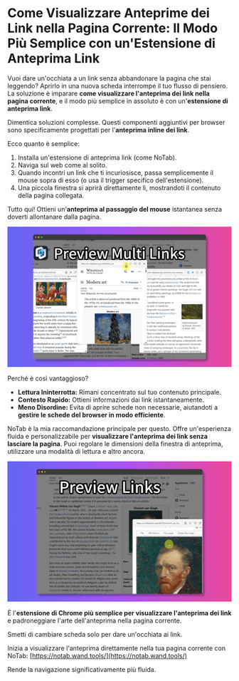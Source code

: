 # Come Visualizzare Anteprime dei Link nella Pagina Corrente: Il Modo Più Semplice con un'Estensione di Anteprima Link

Vuoi dare un'occhiata a un link senza abbandonare la pagina che stai leggendo? Aprirlo in una nuova scheda interrompe il tuo flusso di pensiero. La soluzione è imparare **come visualizzare l'anteprima dei link nella pagina corrente**, e il modo più semplice in assoluto è con un'**estensione di anteprima link**.

Dimentica soluzioni complesse. Questi componenti aggiuntivi per browser sono specificamente progettati per l'**anteprima inline dei link**.

Ecco quanto è semplice:
1.  Installa un'estensione di anteprima link (come NoTab).
2.  Naviga sul web come al solito.
3.  Quando incontri un link che ti incuriosisce, passa semplicemente il mouse sopra di esso (o usa il trigger specifico dell'estensione).
4.  Una piccola finestra si aprirà direttamente lì, mostrandoti il contenuto della pagina collegata.

Tutto qui! Ottieni un'**anteprima al passaggio del mouse** istantanea senza doverti allontanare dalla pagina.

![Dimostrazione dell'anteprima inline dei link](../images/notab1.png)

Perché è così vantaggioso?
*   **Lettura Ininterrotta:** Rimani concentrato sul tuo contenuto principale.
*   **Contesto Rapido:** Ottieni informazioni dai link istantaneamente.
*   **Meno Disordine:** Evita di aprire schede non necessarie, aiutandoti a **gestire le schede del browser in modo efficiente**.

NoTab è la mia raccomandazione principale per questo. Offre un'esperienza fluida e personalizzabile per **visualizzare l'anteprima dei link senza lasciare la pagina**. Puoi regolare le dimensioni della finestra di anteprima, utilizzare una modalità di lettura e altro ancora.

![Personalizzazione delle anteprime di NoTab](../images/notab2.png)

È l'**estensione di Chrome più semplice per visualizzare l'anteprima dei link** e padroneggiare l'arte dell'anteprima nella pagina corrente.

Smetti di cambiare scheda solo per dare un'occhiata ai link.

Inizia a visualizzare l'anteprima direttamente nella tua pagina corrente con NoTab: [https://notab.wand.tools/](https://notab.wand.tools/)

Rende la navigazione significativamente più fluida.
